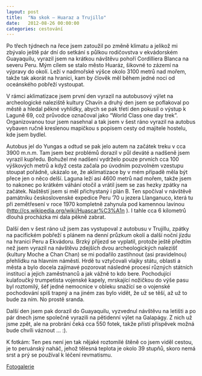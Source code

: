 ```yaml
---
layout: post
title:  "Na skok – Huaraz a Trujillo"
date:   2012-08-26 00:00:00
categories: cestování
---
```


Po třech týdnech na řece jsem zatoužil po změně klimatu a jelikož mi zbývalo ještě pár dní do setkání s půlkou rodičovstva v ekvádorském Guayaquilu, vyrazil jsem na krátkou návštěvu pohoří Cordilliera Blanca na severu Peru. Mým cílem se stalo město Huaráz, šikovné to zázemí na výpravy do okolí. Leží v nadmořské výšce okolo 3100 metrů nad mořem, takže tak akorát na hranici, kam by člověk měl během jedné noci od oceánského pobřeží vystoupat.

V rámci aklimatizace jsem první den vyrazil na autobusový výlet na archeologické naleziště kultury Chavín a druhý den jsem se poflakoval po městě a hledal pěkné vyhlídky, abych se pak třetí den pokusil o výstup k Laguně 69, což průvodce označoval jako “World Class one day trek”. Organizovanou tour jsem nasehnal a tak jsem v šest ráno vyrazil na autobus vybaven ručně kreslenou mapičkou s popisem cesty od majitele hostelu, kde jsem bydlel.

Autobus jel do Yungas a odtud se pak jelo autem na začátek treku v cca 3900 m.n.m. Tam jsem bez problémů dorazil v půl deváté a nadšeně jsem vyrazil kupředu. Bohužel mé nadšení vydrželo pouze prvních cca 100 výškových metrů a když cesta začala po úvodním pozvolném vzestupu stoupat pořádně, ukázalo se, že aklimatizace by v mém případě měla být přece jen o něco delší. Laguna leží asi 4600 metrů nad mořem, takže jsem to nakonec po krátkém váhání otočil a vrátil jsem se zas hezky zpátky na začátek. Naštěstí jsem si měl přichystaný i plán B. Ten spočíval v návštěvě památníku československé expedice Peru ’70 u jezera Llanganuco, která tu při zemětřesení v roce 1970 kompletně zahynula pod kamennou lavinou (http://cs.wikipedia.org/wiki/Huascar%C3%A1n ). I tahle cca 6 kilometrů dlouhá procházka mi dala pěkně zabrat.

Další den v šest ráno už jsem zas vystupoval z autobusu v Trujillu, zpátky na pacifickém pobřeží s plánem na denní průzkum okolí a další noční jízdu na hranici Peru a Ekvádoru. Brzký příjezd se vyplatil, protože ještě předtím než jsem vyrazil na návštěvu zdejších dvou archeologických nalezišť (kultury Moche a Chan Chan) se mi podařilo zastihnout (asi pravidelnou) přehlídku na hlavním náměstí. Hrdě tu vztyčovali vlajky státu, oblasti a města a bylo docela zajímavé pozorovat následné procesí různých státních institucí a jejich zaměstnanců a jak vážně to kdo bere. Pochodující kulaťoučký trumpetista vojenské kapely, mrskající nožičkou do výše pasu byl roztomilý, šéf jedné nemocnice v obleku snažící se o vojenské pochodování spíš trapný a na jiném zas bylo vidět, že už se těší, až už to bude za ním. No prostě sranda.

Další den jsem pak dorazil do Guayaquilu, vyzvednul návštěvu na letišti a po pár dnech jsme společně vyrazili na pětidenní výlet na Galapágy. Z nich už jsme zpět, ale na probrání čeká cca 550 fotek, takže přístí příspěvek možná bude chvíli váznout … :).

K fotkám: Ten pes není jen tak nějaké roztomilé štěně co jsem viděl cestou, je to peruánský naháč, jehož tělesná teplota je okolo 39 stupňů, skoro nemá srst a prý se používal k léčení revmatismu.

[Fotogalerie]

[Fotogalerie]: https://github.com/mojombo/jekyll
